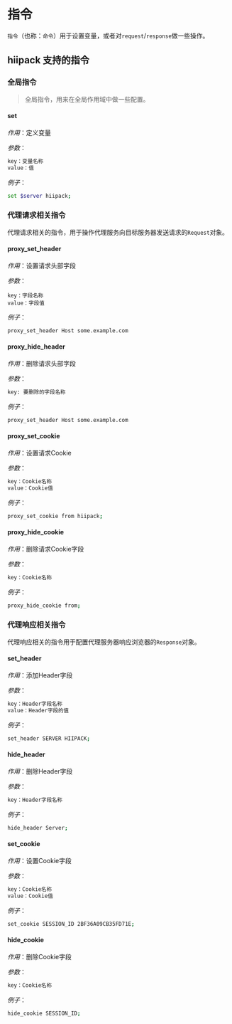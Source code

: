 # 指令

`指令`（也称：`命令`）用于设置变量，或者对`request`\/`response`做一些操作。

## hiipack 支持的指令

### 全局指令

> 全局指令，用来在全局作用域中做一些配置。

#### set

_作用_：定义变量

_参数_：

```bash
key：变量名称
value：值
```

_例子_：

```bash
set $server hiipack;
```





### 代理请求相关指令

代理请求相关的指令，用于操作代理服务向目标服务器发送请求的`Request`对象。




#### proxy_set_header

_作用_：设置请求头部字段

_参数_：

```
key：字段名称
value：字段值
```

_例子_：

```bash
proxy_set_header Host some.example.com
```





#### proxy_hide_header

_作用_：删除请求头部字段

_参数_：

```bash
key: 要删除的字段名称
```

_例子_：

```bash
proxy_set_header Host some.example.com
```




#### proxy_set_cookie

_作用_：设置请求Cookie

_参数_：

```bash
key：Cookie名称
value：Cookie值
```

_例子_：

```bash
proxy_set_cookie from hiipack;
```





#### proxy_hide_cookie

_作用_：删除请求Cookie字段

_参数_：

```bash
key：Cookie名称
```

_例子_：

```bash
proxy_hide_cookie from;
```




### 代理响应相关指令

代理响应相关的指令用于配置代理服务器响应浏览器的`Response`对象。




#### set_header

_作用_：添加Header字段

_参数_：

```bash
key：Header字段名称
value：Header字段的值
```

_例子_：

```bash
set_header SERVER HIIPACK;
```




#### hide_header

_作用_：删除Header字段

_参数_：

```bash
key：Header字段名称
```

_例子_：

```bash
hide_header Server;
```




#### set_cookie

_作用_：设置Cookie字段

_参数_：

```bash
key：Cookie名称
value：Cookie值
```

_例子_：

```bash
set_cookie SESSION_ID 2BF36A09CB35FD71E;
```



#### hide_cookie

_作用_：删除Cookie字段

_参数_：

```bash
key：Cookie名称
```

_例子_：

```bash
hide_cookie SESSION_ID;
```